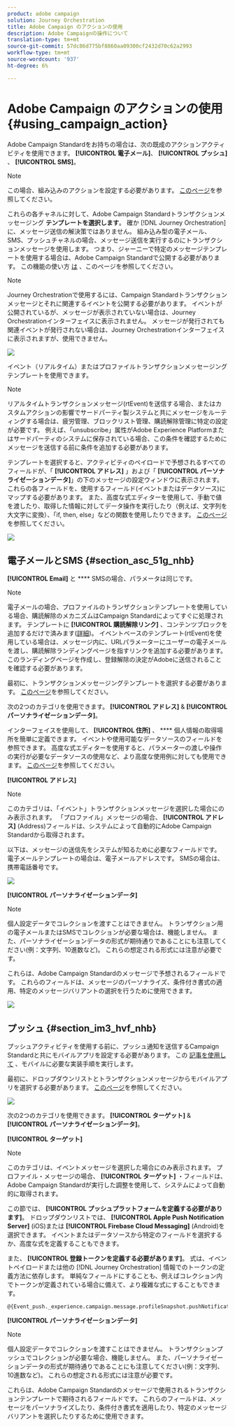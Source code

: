 ```yaml
---
product: adobe campaign
solution: Journey Orchestration
title: Adobe Campaign のアクションの使用
description: Adobe Campaignの操作について
translation-type: tm+mt
source-git-commit: 57dc86d775bf8860aa09300cf2432d70c62a2993
workflow-type: tm+mt
source-wordcount: '937'
ht-degree: 6%

---
```



# Adobe Campaign のアクションの使用 {#using_campaign_action}

Adobe Campaign Standardをお持ちの場合は、次の既成のアクションアクティビティを使用できます。 **[!UICONTROL 電子メール]**、 **[!UICONTROL プッシュ]** 、 **[!UICONTROL SMS]**。

>[!NOTE]
>
>この場合、組み込みのアクションを設定する必要があります。 [このページ](../action/working-with-adobe-campaign.md)を参照してください。

これらの各チャネルに対して、Adobe Campaign Standardトランザクションメッセージング **テンプレートを選択します**。 確か [!DNL Journey Orchestration] に、メッセージ送信の解決策ではありません。 組み込み型の電子メール、SMS、プッシュチャネルの場合、メッセージ送信を実行するのにトランザクションメッセージを使用します。 つまり、ジャーニーで特定のメッセージテンプレートを使用する場合は、Adobe Campaign Standardで公開する必要があります。 この機能の使い方 [は](https://docs.adobe.com/content/help/ja-JP/campaign-standard/using/communication-channels/transactional-messaging/about-transactional-messaging.html) 、このページを参照してください。

>[!NOTE]
>
>Journey Orchestrationで使用するには、Campaign Standardトランザクションメッセージとそれに関連するイベントを公開する必要があります。 イベントが公開されているが、メッセージが表示されていない場合は、Journey Orchestrationインターフェイスに表示されません。 メッセージが発行されても関連イベントが発行されない場合は、Journey Orchestrationインターフェイスに表示されますが、使用できません。

![](../assets/journey59.png)

イベント（リアルタイム）またはプロファイルトランザクションメッセージングテンプレートを使用できます。

>[!NOTE]
>
>リアルタイムトランザクションメッセージ(rtEvent)を送信する場合、またはカスタムアクションの影響でサードパーティ製システムと共にメッセージをルーティングする場合は、疲労管理、ブロックリスト管理、購読解除管理に特定の設定が必要です。 例えば、「unsubscribe」属性がAdobe Experience Platformまたはサードパーティのシステムに保存されている場合、この条件を確認するためにメッセージを送信する前に条件を追加する必要があります。

テンプレートを選択すると、アクティビティのペイロードで予想されるすべてのフィールドが、「 **[!UICONTROL アドレス]** 」および「 **[!UICONTROL パーソナライゼーションデータ]**」の下のメッセージの設定ウィンドウに表示されます。 これらの各フィールドを、使用するフィールド(イベントまたはデータソース)にマップする必要があります。 また、高度な式エディターを使用して、手動で値を渡したり、取得した情報に対してデータ操作を実行したり（例えば、文字列を大文字に変換）、「if, then, else」などの関数を使用したりできます。 [このページ](../expression/expressionadvanced.md)を参照してください。

![](../assets/journey60.png)

## 電子メールとSMS {#section_asc_51g_nhb}

**[!UICONTROL Email]** と **** SMSの場合、パラメータは同じです。

>[!NOTE]
>
>電子メールの場合、プロファイルのトランザクションテンプレートを使用している場合、購読解除のメカニズムはCampaign Standardによってすぐに処理されます。 テンプレートに **[!UICONTROL 購読解除リンク]** 、コンテンツブロックを追加するだけで済みます([詳細](https://docs.adobe.com/content/help/ja-JP/campaign-standard/using/communication-channels/transactional-messaging/about-transactional-messaging.html))。 イベントベースのテンプレート(rtEvent)を使用している場合は、メッセージ内に、URLパラメーターにユーザーの電子メールを渡し、購読解除ランディングページを指すリンクを追加する必要があります。 このランディングページを作成し、登録解除の決定がAdobeに送信されることを確認する必要があります。

最初に、トランザクションメッセージングテンプレートを選択する必要があります。 [このページ](../building-journeys/about-action-activities.md)を参照してください。

次の2つのカテゴリを使用できます。 **[!UICONTROL アドレス]** &amp; **[!UICONTROL パーソナライゼーションデータ]**。

インターフェイスを使用して、 **[!UICONTROL 住所]** 、 **** 個人情報の取得場所を簡単に定義できます。 イベントや使用可能なデータソースのフィールドを参照できます。 高度な式エディターを使用すると、パラメーターの渡しや操作の実行が必要なデータソースの使用など、より高度な使用例に対しても使用できます。 [このページ](../expression/expressionadvanced.md)を参照してください。

**[!UICONTROL アドレス]**

>[!NOTE]
>
>このカテゴリは、「イベント」トランザクションメッセージを選択した場合にのみ表示されます。 「プロファイル」メッセージの場合、 **[!UICONTROL アドレス]** (Address)フィールドは、システムによって自動的にAdobe Campaign Standardから取得されます。

以下は、メッセージの送信先をシステムが知るために必要なフィールドです。 電子メールテンプレートの場合は、電子メールアドレスです。 SMSの場合は、携帯電話番号です。

![](../assets/journey61.png)

**[!UICONTROL パーソナライゼーションデータ]**

>[!NOTE]
>
>個人設定データでコレクションを渡すことはできません。 トランザクション用の電子メールまたはSMSでコレクションが必要な場合は、機能しません。 また、パーソナライゼーションデータの形式が期待通りであることにも注意してください(例：文字列、10進数など)。 これらの想定される形式には注意が必要です。

これらは、Adobe Campaign Standardのメッセージで予想されるフィールドです。 これらのフィールドは、メッセージのパーソナライズ、条件付き書式の適用、特定のメッセージバリアントの選択を行うために使用できます。

![](../assets/journey62.png)

## プッシュ {#section_im3_hvf_nhb}

プッシュアクティビティを使用する前に、プッシュ通知を送信するCampaign Standardと共にモバイルアプリを設定する必要があります。 この [記事を使用して](https://helpx.adobe.com/jp/campaign/kb/integrate-mobile-sdk.html) 、モバイルに必要な実装手順を実行します。

最初に、ドロップダウンリストとトランザクションメッセージからモバイルアプリを選択する必要があります。 [このページ](../building-journeys/about-action-activities.md)を参照してください。

![](../assets/journey62bis.png)

次の2つのカテゴリを使用できます。 **[!UICONTROL ターゲット]** &amp; **[!UICONTROL パーソナライゼーションデータ]**。

**[!UICONTROL ターゲット]**

>[!NOTE]
>
>このカテゴリは、イベントメッセージを選択した場合にのみ表示されます。 プロファイル・メッセージの場合、 **[!UICONTROL ターゲット]** ・フィールドは、Adobe Campaign Standardが実行した調整を使用して、システムによって自動的に取得されます。

この節では、 **[!UICONTROL プッシュプラットフォームを定義する必要があります]**。 ドロップダウンリストでは、 **[!UICONTROL Apple Push Notification Server]** (iOS)または **[!UICONTROL Firebase Cloud Messaging]** (Android)を選択できます。 イベントまたはデータソースから特定のフィールドを選択するか、高度な式を定義することもできます。

また、 **[!UICONTROL 登録トークンを定義する必要があります]**。 式は、イベントペイロードまたは他の [!DNL Journey Orchestration] 情報でのトークンの定義方法に依存します。 単純なフィールドにすることも、例えばコレクション内でトークンが定義されている場合に備えて、より複雑な式にすることもできます。

```
@{Event_push._experience.campaign.message.profileSnapshot.pushNotificationTokens.first().token}
```

**[!UICONTROL パーソナライゼーションデータ]**

>[!NOTE]
>
>個人設定データでコレクションを渡すことはできません。 トランザクションプッシュでコレクションが必要な場合、機能しません。 また、パーソナライゼーションデータの形式が期待通りであることにも注意してください(例：文字列、10進数など)。 これらの想定される形式には注意が必要です。

これらは、Adobe Campaign Standardのメッセージで使用されるトランザクションテンプレートで期待されるフィールドです。 これらのフィールドは、メッセージをパーソナライズしたり、条件付き書式を適用したり、特定のメッセージバリアントを選択したりするために使用できます。
